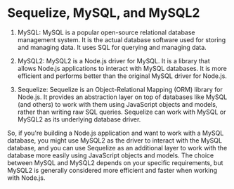 # Sequelize, MySQL, and MySQL2

1. MySQL: MySQL is a popular open-source relational database management system. It is the actual database software used for storing and managing data. It uses SQL for querying and managing data.

2. MySQL2: MySQL2 is a Node.js driver for MySQL. It is a library that allows Node.js applications to interact with MySQL databases. It is more efficient and performs better than the original MySQL driver for Node.js.

3. Sequelize: Sequelize is an Object-Relational Mapping (ORM) library for Node.js. It provides an abstraction layer on top of databases like MySQL (and others) to work with them using JavaScript objects and models, rather than writing raw SQL queries. Sequelize can work with MySQL or MySQL2 as its underlying database driver.

So, if you're building a Node.js application and want to work with a MySQL database, you might use MySQL2 as the driver to interact with the MySQL database, and you can use Sequelize as an additional layer to work with the database more easily using JavaScript objects and models. The choice between MySQL and MySQL2 depends on your specific requirements, but MySQL2 is generally considered more efficient and faster when working with Node.js.

